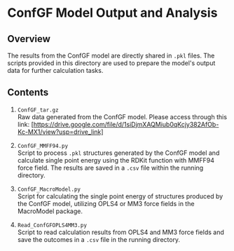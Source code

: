 # ConfGF Model Output and Analysis

## Overview
The results from the ConfGF model are directly shared in `.pkl` files. The scripts provided in this directory are used to prepare the model's output data for further calculation tasks.

## Contents

1. `ConfGF_tar.gz`  
   Raw data generated from the ConfGF model. Please access through this link: [https://drive.google.com/file/d/1siDjmXAQMiub0qKcjy382AfOb-Kc-MX1/view?usp=drive_link]

2. `ConfGF_MMFF94.py`  
   Script to process `.pkl` structures generated by the ConfGF model and calculate single point energy using the RDKit function with MMFF94 force field. The results are saved in a `.csv` file within the running directory.

3. `ConfGF_MacroModel.py`  
   Script for calculating the single point energy of structures produced by the ConfGF model, utilizing OPLS4 or MM3 force fields in the MacroModel package.

4. `Read_ConfGFOPLS4MM3.py`  
   Script to read calculation results from OPLS4 and MM3 force fields and save the outcomes in a `.csv` file in the running directory.

